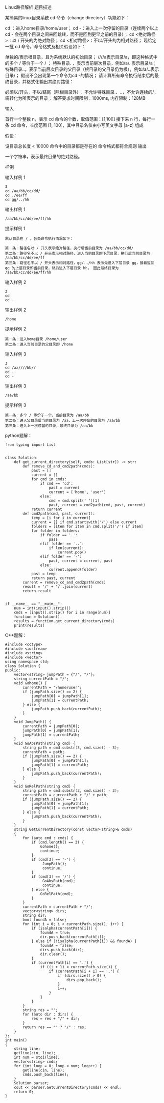 Linux路径解析
题目描述

某简易的linux目录系统 cd 命令（change directory）功能如下：

cd ：进入home目录/home/user；
cd -：进入上一次停留的目录（连续两个以上 cd - 会在两个目录之间来回跳转，而不是回到更早之前的目录）；
cd <绝对路径>：以 / 开头的为绝对路径；
cd <相对路径>：不以/开头的为相对路径；
现给定一批 cd 命令，命令格式及相关假设如下：

单独的/表示根目录，且为系统默认的初始目录；
////a表示目录/a，即这种格式中的多个 / 等价于一个 / ；
特殊目录. ，表示当前层次目录，例如/a/. 表示目录/a；
特殊目录..，表示当前层次目录的父目录（根目录的父目录仍为根），例如/a/..表示目录/；
假设不会出现第一个命令为cd -的情况；
请计算所有命令执行结束后的最终目录，并格式化输出其绝对路径：

必须以/开头，不以/结尾（除根目录外）；
不允许特殊目录.、..，不允许连续的/，需转化为所表示的目录；
解答要求时间限制：1000ms, 内存限制：128MB

输入

首行一个整数 n，表示 cd 命令的个数，取值范围：[1,100]
接下来 n 行，每行一条 cd 命令，长度范围 [1, 100]，其中目录名仅由小写英文字母 [a-z] 组成

假设：

设目录总长度 < 10000
命令中的目录都是存在的
命令格式都符合规则
输出

一个字符串，表示最终目录的绝对路径。

样例

  输入样例 1

    3
    cd /aa/bb/cc/dd/
    cd ./ee/ff
    cd gg/../hh

  输出样例 1

    /aa/bb/cc/dd/ee/ff/hh

  提示样例 1

    默认目录在 / ，各条命令执行情况如下：
    
    第一条：路径名以 / 开头表示绝对路径，执行后当前目录为 /aa/bb/cc/dd/
    第二条：路径名不以 / 开头表示相对路径，进入当前目录的下层目录，执行后当前目录为 /aa/bb/cc/dd/ee/ff
    第三条：路径名不以 / 开头表示相对路径，gg/../hh 表示先进入下层目录 gg，接着返回 gg 的上层目录即当前目录，然后进入下层目录 hh， 因此最终目录为 /aa/bb/cc/dd/ee/ff/hh
    
  输入样例 2 

    2
    cd
    cd ..

  输出样例 2

    /home

  提示样例 2

    第一条：进入home目录 /home/user
    第二条：进入当前目录的父目录即 /home

  输入样例 3 

    3
    cd /aa////bb//
    cd ..
    cd -

  输出样例 3

    /aa/bb

  提示样例 3

    第一条：多个 / 等价于一个，当前目录为 /aa/bb
    第二条：进入父目录后当前目录为 /aa，上一次停留的目录为 /aa/bb
    第三条：进入上一次停留的目录，最终目录为 /aa/bb


python题解：

    from typing import List
    
    
    class Solution:
        def get_current_directory(self, cmds: List[str]) -> str:
            def remove_cd_and_cmd2path(cmds):
                past = []
                current = []
                for cmd in cmds:
                    if cmd == 'cd':
                        past = current
                        current = ['home', 'user']
                    else:
                        cmd = cmd.split(' ')[1]
                        past, current = cmd2path(cmd, past, current)
                return current
            def cmd2path(cmd, past, current):
                temp = [i for i in current]
                current = [] if cmd.startswith('/') else current
                folders = [item for item in cmd.split('/') if item]
                for folder in folders:
                    if folder == '.':
                        pass
                    elif folder == '..':
                        if len(current):
                            current.pop()
                    elif folder == '-':
                        past, current = current, past
                    else:
                        current.append(folder)
                past = temp
                return past, current
            current = remove_cd_and_cmd2path(cmds)
            result = '/' + '/'.join(current)
            return result
    
    
    if __name__ == "__main__":
        num = int(input().strip())
        cmds = [input().strip() for i in range(num)]
        function = Solution()
        results = function.get_current_directory(cmds)
        print(results)


C++题解：

    #include <cctype>
    #include <iostream>
    #include <string>
    #include <vector>
    using namespace std;
    class Solution {
    public:
        vector<string> jumpPath = {"/", "/"};
        string currentPath = "/";
        void Gohome() {
            currentPath = "/home/user";
            if (jumpPath.size() == 2) {
                jumpPath[0] = jumpPath[1];
                jumpPath[1] = currentPath;
            } else {
                jumpPath.push_back(currentPath);
            }
        }
        void JumpPath() {
            currentPath = jumpPath[0];
            jumpPath[0] = jumpPath[1];
            jumpPath[1] = currentPath;
        }
        void GoAbsPath(string cmd) {
            string path = cmd.substr(3, cmd.size() - 3);
            currentPath = path;
            if (jumpPath.size() == 2) {
                jumpPath[0] = jumpPath[1];
                jumpPath[1] = currentPath;
            } else {
                jumpPath.push_back(currentPath);
            }
        }
        void GoRelPath(string cmd) {
            string path = cmd.substr(3, cmd.size() - 3);
            currentPath = currentPath + "/" + path;
            if (jumpPath.size() == 2) {
                jumpPath[0] = jumpPath[1];
                jumpPath[1] = currentPath;
            } else {
                jumpPath.push_back(currentPath);
            }
        }
        string GetCurrentDirectory(const vector<string>& cmds)
        {
            for (auto cmd : cmds) {
                if (cmd.length() == 2) {
                    Gohome();
                    continue;
                }
                if (cmd[3] == '-') {
                     JumpPath();
                     continue;
                }
                if (cmd[3] == '/') {
                     GoAbsPath(cmd);
                     continue;
                } else {
                    GoRelPath(cmd);
                }
            }
            currentPath = currentPath + "/";
            vector<string> dirs;
            string dir;
            bool foundA = false;
            for (int i = 0; i < currentPath.size(); i++) {
                if (isalpha(currentPath[i])) {
                    foundA = true;
                    dir.push_back(currentPath[i]);
                } else if (!isalpha(currentPath[i]) && foundA) {
                    foundA = false;
                    dirs.push_back(dir);
                    dir.clear();
                }
                if (currentPath[i] == '.') {
                    if ((i + 1) < currentPath.size()) {
                        if (currentPath[i + 1] == '.') {
                            if (dirs.size() > 0) {
                                dirs.pop_back();
                            }
                            i++;
                        }
                    }
                }
            }
            string res = "";
            for (auto dir : dirs) {
                res = res + "/" + dir;
            }
            return res == "" ? "/" : res;
        }
    };
    int main()
    {
        string line;
        getline(cin, line);
        int num = stoi(line);
        vector<string> cmds;
        for (int loop = 0; loop < num; loop++) {
            getline(cin, line);
            cmds.push_back(line);
        }
        Solution parser;
        cout << parser.GetCurrentDirectory(cmds) << endl;
        return 0;
    }



